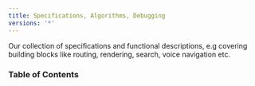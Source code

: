 ```yaml
---
title: Specifications, Algorithms, Debugging
versions: '*'
---
```


Our collection of specifications and functional descriptions, e.g covering building blocks like routing, rendering, search, voice navigation etc.

### Table of Contents

